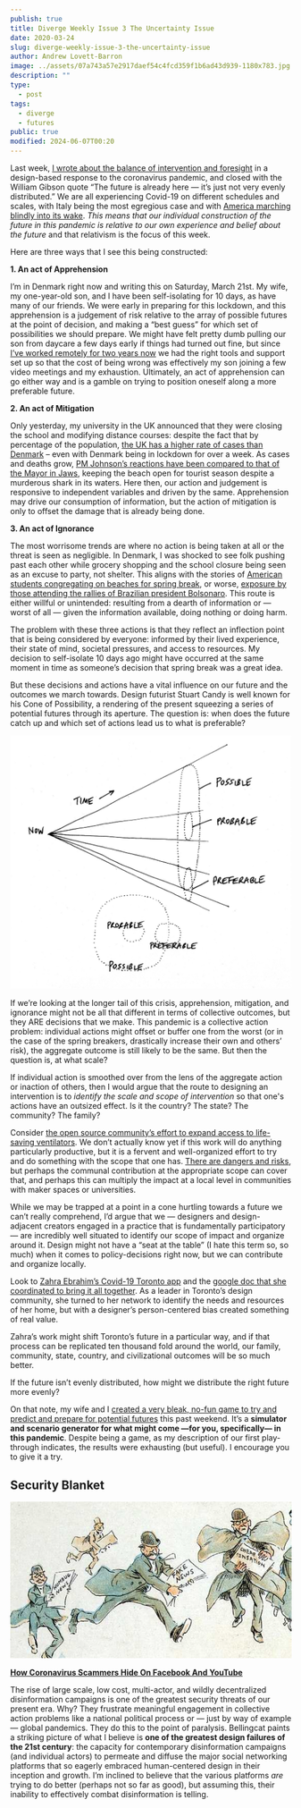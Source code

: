 ```yaml
---
publish: true
title: Diverge Weekly Issue 3 The Uncertainty Issue
date: 2020-03-24
slug: diverge-weekly-issue-3-the-uncertainty-issue
author: Andrew Lovett-Barron
image: ../assets/07a743a57e2917daef54c4fcd359f1b6ad43d939-1180x783.jpg
description: ""
type:
  - post
tags:
  - diverge
  - futures
public: true
modified: 2024-06-07T00:20
---
```


Last week, [I wrote about the balance of intervention and foresight](https://andrewlb.com/diverge-weekly-issue-2-the-global-pandemic-issue/) in a design-based response to the coronavirus pandemic, and closed with the William Gibson quote “The future is already here — it’s just not very evenly distributed.” We are all experiencing Covid-19 on different schedules and scales, with Italy being the most egregious case and with [America marching blindly into its wake](https://www.politico.com/news/2020/03/24/trump-wants-to-restart-economy-by-mid-april-146398). _This means that our individual construction of the future in this pandemic is relative to our own experience and belief about the future_ and that relativism is the focus of this week.

Here are three ways that I see this being constructed:

**1. An act of Apprehension**

I’m in Denmark right now and writing this on Saturday, March 21st. My wife, my one-year-old son, and I have been self-isolating for 10 days, as have many of our friends. We were early in preparing for this lockdown, and this apprehension is a judgement of risk relative to the array of possible futures at the point of decision, and making a “best guess” for which set of possibilities we should prepare. We might have felt pretty dumb pulling our son from daycare a few days early if things had turned out fine, but since [I’ve worked remotely for two years now](https://andrewlb.com/writing/remotework/) we had the right tools and support set up so that the cost of being wrong was effectively my son joining a few video meetings and my exhaustion. Ultimately, an act of apprehension can go either way and is a gamble on trying to position oneself along a more preferable future.

**2. An act of Mitigation**

Only yesterday, my university in the UK announced that they were closing the school and modifying distance courses: despite the fact that by percentage of the population, [the UK has a higher rate of cases than Denmark](https://cream.io/?m=tcpp&r=United%20States%2C-45&r=Italy%2C-35&r=South%20Korea%2C-31&r=Denmark%2C-45&r=United%20Kingdom%2C-45&s=log&z=3) – even with Denmark being in lockdown for over a week. As cases and deaths grow, [PM Johnson’s reactions have been compared to that of the Mayor in Jaws](https://www.theguardian.com/commentisfree/2020/mar/20/coronavirus-myth-economy-uk-business-life-death), keeping the beach open for tourist season despite a murderous shark in its waters. Here then, our action and judgement is responsive to independent variables and driven by the same. Apprehension may drive our consumption of information, but the action of mitigation is only to offset the damage that is already being done.

**3. An act of Ignorance**

The most worrisome trends are where no action is being taken at all or the threat is seen as negligible. In Denmark, I was shocked to see folk pushing past each other while grocery shopping and the school closure being seen as an excuse to party, not shelter. This aligns with the stories of [American students congregating on beaches for spring break](https://www.bbc.com/news/av/world-us-canada-51955362/us-students-party-on-spring-break-despite-coronavirus), or worse, [exposure by those attending the rallies of Brazilian president Bolsonaro](https://politica.estadao.com.br/noticias/geral,bolsonaro-tem-contato-direto-com-ao-menos-272-pessoas-durante-ato-mostra-video,70003234397). This route is either willful or unintended: resulting from a dearth of information or — worst of all — given the information available, doing nothing or doing harm.

The problem with these three actions is that they reflect an inflection point that is being considered by everyone: informed by their lived experience, their state of mind, societal pressures, and access to resources. My decision to self-isolate 10 days ago might have occurred at the same moment in time as someone’s decision that spring break was a great idea.

But these decisions and actions have a vital influence on our future and the outcomes we march towards. Design futurist Stuart Candy is well known for his Cone of Possibility, a rendering of the present squeezing a series of potential futures through its aperture. The question is: when does the future catch up and which set of actions lead us to what is preferable?

![](../_assets/d6002187139aebae1ee9dc809213a5e65e7916a2-1180x1062.png)

If we’re looking at the longer tail of this crisis, apprehension, mitigation, and ignorance might not be all that different in terms of collective outcomes, but they ARE decisions that we make. This pandemic is a collective action problem: individual actions might offset or buffer one from the worst (or in the case of the spring breakers, drastically increase their own and others’ risk), the aggregate outcome is still likely to be the same. But then the question is, at what scale?

If individual action is smoothed over from the lens of the aggregate action or inaction of others, then I would argue that the route to designing an intervention is to _identify the scale and scope of intervention_ so that one's actions have an outsized effect. Is it the country? The state? The community? The family?

Consider [the open source community’s effort to expand access to life-saving ventilators](https://github.com/PubInv/covid19-vent-list). We don’t actually know yet if this work will do anything particularly productive, but it is a fervent and well-organized effort to try and do something with the scope that one has. [There are dangers and risks](https://www.vice.com/en_us/article/5dm4mb/people-are-trying-to-make-diy-ventilators-to-meet-coronavirus-demand), but perhaps the communal contribution at the appropriate scope can cover that, and perhaps this can multiply the impact at a local level in communities with maker spaces or universities.

While we may be trapped at a point in a cone hurtling towards a future we can’t really comprehend, I’d argue that we — designers and design-adjacent creators engaged in a practice that is fundamentally participatory — are incredibly well situated to identify our scope of impact and organize around it. Design might not have a “seat at the table” (I hate this term so, so much) when it comes to policy-decisions right now, but we can contribute and organize locally.

Look to [Zahra Ebrahim’s Covid-19 Toronto app](https://covidto.glideapp.io/) and the [google doc that she coordinated to bring it all together](https://docs.google.com/spreadsheets/d/18IAn2bwZeYj2Oy9TdGCO8wB3w3lv3wnLMpyzEYFfWDI/edit). As a leader in Toronto’s design community, she turned to her network to identify the needs and resources of her home, but with a designer’s person-centered bias created something of real value.

Zahra’s work might shift Toronto’s future in a particular way, and if that process can be replicated ten thousand fold around the world, our family, community, state, country, and civilizational outcomes will be so much better.

If the future isn’t evenly distributed, how might we distribute the right future more evenly?

On that note, my wife and I [created a very bleak, no-fun game to try and predict and prepare for potential futures](https://andrewlb.com/covid-anxiety/) this past weekend. It’s a **simulator and scenario generator for what might come —for you, specifically— in this pandemic**. Despite being a game, as my description of our first play-through indicates, the results were exhausting (but useful). I encourage you to give it a try.

## Security Blanket

![](../_assets/36fd0fcfbbf7f6b64f7064c2207abdf86d0e6241-550x305.jpg)

[**How Coronavirus Scammers Hide On Facebook And YouTube**](https://www.bellingcat.com/news/rest-of-world/2020/03/19/how-coronavirus-scammers-hide-on-facebook-and-youtube/)

The rise of large scale, low cost, multi-actor, and wildly decentralized disinformation campaigns is one of the greatest security threats of our present era. Why? They frustrate meaningful engagement in collective action problems like a national political process or — just by way of example — global pandemics. They do this to the point of paralysis. Bellingcat paints a striking picture of what I believe is **one of the greatest design failures of the 21st century**: the capacity for contemporary disinformation campaigns (and individual actors) to permeate and diffuse the major social networking platforms that so eagerly embraced human-centered design in their inception and growth. I’m inclined to believe that the various platforms _are_ trying to do better (perhaps not so far as good), but assuming this, their inability to effectively combat disinformation is telling.
